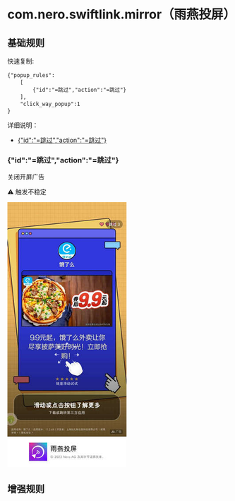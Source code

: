 # com.nero.swiftlink.mirror（雨燕投屏）

## 基础规则

快速复制:
```
{"popup_rules":
    [
        {"id":"=跳过","action":"=跳过"}
    ],
    "click_way_popup":1
}
```
详细说明：
- [{"id":"=跳过","action":"=跳过"}](#id跳过action跳过)

### {"id":"=跳过","action":"=跳过"}
关闭开屏广告

⚠ 触发不稳定

![](./assets/开屏广告.jpg)


## 增强规则
